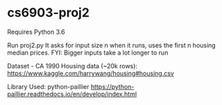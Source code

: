 # cs6903-proj2
Requires Python 3.6

Run proj2.py
It asks for input size n when it runs, uses the first n housing median prices.
FYI: Bigger inputs take a lot longer to run

Dataset - CA 1990 Housing data (~20k rows):
https://www.kaggle.com/harrywang/housing#housing.csv

Library Used:
python-paillier
https://python-paillier.readthedocs.io/en/develop/index.html